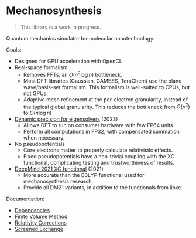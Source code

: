 # Mechanosynthesis

> This library is a work in progress.

Quantum mechanics simulator for molecular nanotechnology.

Goals:
- Designed for GPU acceleration with OpenCL
- Real-space formalism
  - Removes FFTs, an $O(n^2\log{n})$ bottleneck.
  - Most DFT libraries (Gaussian, GAMESS, TeraChem) use the plane-wave/basis-set formalism. This formalism is well-suited to CPUs, but not GPUs.
  - Adaptive mesh refinement at the per-electron granularity, instead of the typical global granularity. This reduces the bottleneck from $O(n^2)$ to $O(n\log{n})$
- [Dynamic precision for eigensolvers](https://pubs.acs.org/doi/10.1021/acs.jctc.2c00983) (2023)
  - Allows DFT to run on consumer hardware with few FP64 units.
  - Perform all computations in FP32, with compensated summation when necessary.
- No pseudopotentials
  - Core electrons matter to properly calculate relativistic effects.
  - Fixed pseudopotentials have a non-trivial coupling with the XC functional, complicating testing and trustworthiness of results.
- [DeepMind 2021 XC functional](https://www.science.org/doi/10.1126/science.abj6511) (2021)
  - More accurate than the B3LYP functional used for mechanosynthesis research.
  - Provide all DM21 variants, in addition to the functionals from libxc.

Documentation:
- [Dependencies](./Documentation/Pages/Dependencies.md)
- [Finite Volume Method](./Documentation/Pages/FiniteVolumeMethod.md)
- [Relativity Corrections](./Documentation/Pages/RelativityCorrections.md)
- [Screened Exchange](./Documentation/Pages/ScreenedExchange.md)
